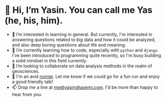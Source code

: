# 👋 Hi, I’m Yasin. You can call me Yas (he, his, him).

- 👀 I’m interested in learning in general. But currently, I'm interested in answering questions related to big data and how it could be analyzed, and also deep boring questions about life and meaning.
- 🌱 I’m currently learning how to code, especially with `python` and `django`. I've been introduced to programming quite recently, so I'm busy building a solid mindset in this field currently.
- 💞️ I’m looking to collaborate on data analysis methods in the realm of geosciences.
- :runner: I'm an avid [runner](https://www.strava.com/athletes/39015842). Let me know if we could go for a fun run and enjoy a good friendly talk!
- 📫 Drop me a line at me@yasinghasemi.com. I'd be more than happy to hear from you.

<!---
SupernovifieD/SupernovifieD is a ✨ special ✨ repository because its `README.md` (this file) appears on your GitHub profile.
You can click the Preview link to take a look at your changes.
--->
